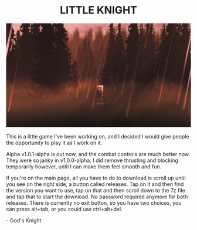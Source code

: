 <div align="center">
    <h1>LITTLE KNIGHT</h1>
</div>

![Image](Images/Little%20Knight%20Readme%20Image.png)

This is a little game I've been working on, and I decided I would give people the opportunity to play it as I work on it.

Alpha v1.0.1-alpha is out now, and the combat controls are much better now. They were so janky in v1.0.0-alpha. I did remove thrusting and blocking temporarily however, until I can make them feel smooth and fun.

If you're on the main page, all you have to do to download is scroll up until you see on the right side, a button called releases.
Tap on it and then find the version you want to use, tap on that and then scroll down to the 7z file and tap that to start the download. No password required anymore for both releases.
There is currently no exit button, so you have two choices, you can press alt+tab, or you could use ctrl+alt+del.

\- God's Knight
